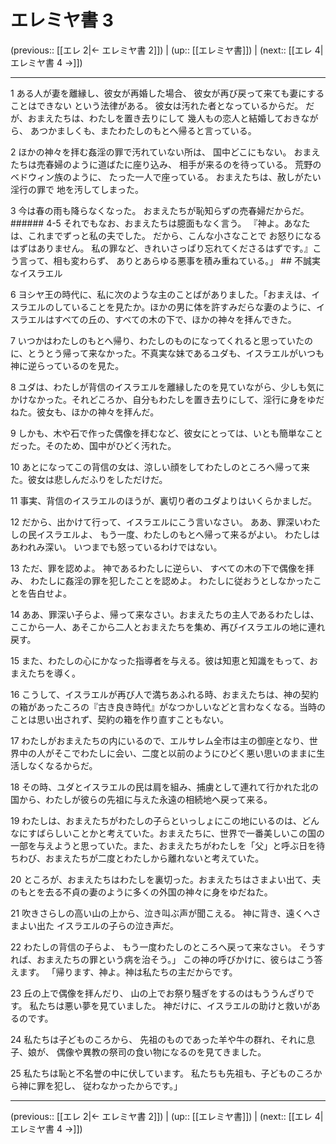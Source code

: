 # エレミヤ書 3

(previous:: [[エレ 2|← エレミヤ書 2]]) | (up:: [[エレミヤ書]]) | (next:: [[エレ 4|エレミヤ書 4 →]])

***


1 ある人が妻を離縁し、彼女が再婚した場合、 彼女が再び戻って来ても妻にすることはできない という法律がある。 彼女は汚れた者となっているからだ。 だが、おまえたちは、わたしを置き去りにして 幾人もの恋人と結婚しておきながら、 あつかましくも、またわたしのもとへ帰ると言っている。 

2 ほかの神々を拝む姦淫の罪で汚れていない所は、 国中どこにもない。 おまえたちは売春婦のように道ばたに座り込み、 相手が来るのを待っている。 荒野のベドウィン族のように、 たった一人で座っている。 おまえたちは、赦しがたい淫行の罪で 地を汚してしまった。 

3 今は春の雨も降らなくなった。 おまえたちが恥知らずの売春婦だからだ。 ###### 4-5 それでもなお、おまえたちは臆面もなく言う。 『神よ。あなたは、これまでずっと私の夫でした。 だから、こんな小さなことで お怒りになるはずはありません。 私の罪など、きれいさっぱり忘れてくださるはずです。』こう言って、相も変わらず、 ありとあらゆる悪事を積み重ねている。」 ## 不誠実なイスラエル 

6 ヨシヤ王の時代に、私に次のような主のことばがありました。「おまえは、イスラエルのしていることを見たか。ほかの男に体を許すみだらな妻のように、イスラエルはすべての丘の、すべての木の下で、ほかの神々を拝んできた。 

7 いつかはわたしのもとへ帰り、わたしのものになってくれると思っていたのに、とうとう帰って来なかった。不真実な妹であるユダも、イスラエルがいつも神に逆らっているのを見た。 

8 ユダは、わたしが背信のイスラエルを離縁したのを見ていながら、少しも気にかけなかった。それどころか、自分もわたしを置き去りにして、淫行に身をゆだねた。彼女も、ほかの神々を拝んだ。 

9 しかも、木や石で作った偶像を拝むなど、彼女にとっては、いとも簡単なことだった。そのため、国中がひどく汚れた。 

10 あとになってこの背信の女は、涼しい顔をしてわたしのところへ帰って来た。彼女は悲しんだふりをしただけだ。 

11 事実、背信のイスラエルのほうが、裏切り者のユダよりはいくらかましだ。 

12 だから、出かけて行って、イスラエルにこう言いなさい。 ああ、罪深いわたしの民イスラエルよ、 もう一度、わたしのもとへ帰って来るがよい。 わたしはあわれみ深い。 いつまでも怒っているわけではない。 

13 ただ、罪を認めよ。 神であるわたしに逆らい、 すべての木の下で偶像を拝み、 わたしに姦淫の罪を犯したことを認めよ。 わたしに従おうとしなかったことを告白せよ。 

14 ああ、罪深い子らよ、帰って来なさい。おまえたちの主人であるわたしは、ここから一人、あそこから二人とおまえたちを集め、再びイスラエルの地に連れ戻す。 

15 また、わたしの心にかなった指導者を与える。彼は知恵と知識をもって、おまえたちを導く。 

16 こうして、イスラエルが再び人で満ちあふれる時、おまえたちは、神の契約の箱があったころの『古き良き時代』がなつかしいなどと言わなくなる。当時のことは思い出されず、契約の箱を作り直すこともない。 

17 わたしがおまえたちの内にいるので、エルサレム全市は主の御座となり、世界中の人がそこでわたしに会い、二度と以前のようにひどく悪い思いのままに生活しなくなるからだ。 

18 その時、ユダとイスラエルの民は肩を組み、捕虜として連れて行かれた北の国から、わたしが彼らの先祖に与えた永遠の相続地へ戻って来る。 

19 わたしは、おまえたちがわたしの子らといっしょにこの地にいるのは、どんなにすばらしいことかと考えていた。おまえたちに、世界で一番美しいこの国の一部を与えようと思っていた。また、おまえたちがわたしを「父」と呼ぶ日を待ちわび、おまえたちが二度とわたしから離れないと考えていた。 

20 ところが、おまえたちはわたしを裏切った。おまえたちはさまよい出て、夫のもとを去る不貞の妻のように多くの外国の神々に身をゆだねた。 

21 吹きさらしの高い山の上から、泣き叫ぶ声が聞こえる。 神に背き、遠くへさまよい出た イスラエルの子らの泣き声だ。 

22 わたしの背信の子らよ、 もう一度わたしのところへ戻って来なさい。 そうすれば、おまえたちの罪という病を治そう。」 この神の呼びかけに、彼らはこう答えます。 「帰ります、神よ。神は私たちの主だからです。 

23 丘の上で偶像を拝んだり、 山の上でお祭り騒ぎをするのはもううんざりです。 私たちは悪い夢を見ていました。 神だけに、イスラエルの助けと救いがあるのです。 

24 私たちは子どものころから、 先祖のものであった羊や牛の群れ、それに息子、娘が、 偶像や異教の祭司の食い物になるのを見てきました。 

25 私たちは恥と不名誉の中に伏しています。 私たちも先祖も、子どものころから神に罪を犯し、 従わなかったからです。」

***

(previous:: [[エレ 2|← エレミヤ書 2]]) | (up:: [[エレミヤ書]]) | (next:: [[エレ 4|エレミヤ書 4 →]])
